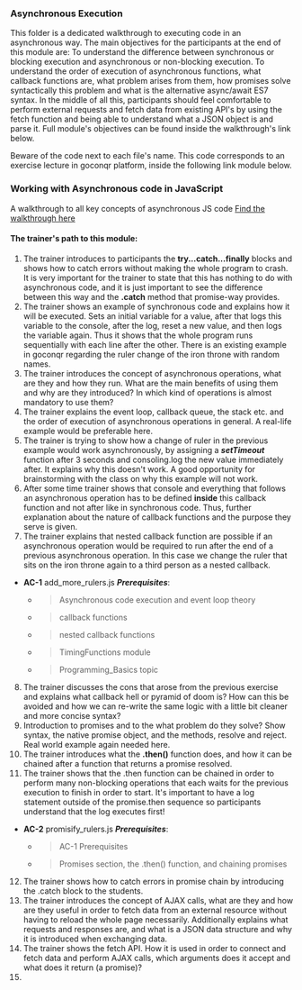 ### Asynchronous Execution

This folder is a dedicated walkthrough to executing code in an asynchronous way. The main objectives for the
participants at the  end of this module are: To understand the difference between synchronous or blocking execution and asynchronous or non-blocking execution. To understand the order of execution of asynchronous functions, what callback functions are, what problem arises from them, how promises solve syntactically this
problem and what is the alternative async/await ES7 syntax. In the middle of all this, participants should feel comfortable to perform external requests and fetch data from existing API's by using the fetch function and being able to understand what a JSON object is and parse it. Full module's objectives can be found inside the walkthrough's link below.

Beware of the code next to each file's name. This code corresponds to an exercise lecture in goconqr
platform, inside the following link module below.

### Working with Asynchronous code in JavaScript

A walkthrough to all key concepts of asynchronous JS code [Find the walkthrough here](https://www.goconqr.com/c/65065-asynchronous-code-in-js/course_modules/97867-course-s-objectives?)

#### The trainer's path to this module:

1. The trainer introduces to participants the **try...catch...finally** blocks and shows how to catch errors without making the whole program to crash. It is very important for the trainer to state that this has nothing to do with asynchronous code, and it is just important to see the difference between this way and the **.catch** method that promise-way provides.
2. The trainer shows an example of synchronous code and explains how it will be executed. Sets an initial variable for a value, after that logs this variable to the console, after the log, reset a new value, and then logs the variable again. Thus it shows that the whole program runs sequentially with each line after the other. There is an existing example in goconqr regarding the ruler change of the iron throne with random names.
3. The trainer introduces the concept of asynchronous operations, what are they and how they run. What are the main benefits of using them and why are they introduced? In which kind of operations is almost mandatory to use them?
4. The trainer explains the event loop, callback queue, the stack etc. and the order of execution of asynchronous operations in general. A real-life example would be preferable here.
5. The trainer is trying to show how a change of ruler in the previous example would work asynchronously, by assigning a **_setTimeout_** function after 3 seconds and consoling.log the new value immediately after. It explains why this doesn't work. A good opportunity for brainstorming with the class on why this example will not work.
6. After some time trainer shows that console and everything that follows an asynchronous operation has to be defined
**inside** this callback function and not after like in synchronous code. Thus, further explanation about the nature of
callback functions and the purpose they serve is given.
7. The trainer explains that nested callback function are possible if an asynchronous operation would be required to run after the end of a previous asynchronous operation. In this case we change the ruler that sits on the iron throne again to a third person as a nested callback.
* **AC-1** add_more_rulers.js **_Prerequisites_**:
  * >Asynchronous code execution and event loop theory
  * >callback functions
  * >nested callback functions
  * >TimingFunctions module
  * >Programming_Basics topic
8. The trainer discusses the cons that arose from the previous exercise and explains what callback hell or pyramid of doom is? How can this be avoided and how we can re-write the same logic with a little bit cleaner
and more concise syntax?
9. Introduction to promises and to the what problem do they solve? Show syntax, the native promise object, and the methods, resolve and reject. Real world example again needed here.
10. The trainer introduces what the **.then()** function does, and how it can be chained after a function that returns a promise resolved.
11. The trainer shows that the .then function can be chained in order to perform many non-blocking operations that each waits for the previous execution to finish in order to start. It's important to have a log statement outside of the promise.then sequence so participants understand that the log executes first!
* **AC-2** promisify_rulers.js **_Prerequisites_**:
  * >AC-1 Prerequisites
  * >Promises section, the .then() function, and chaining promises
12. The trainer shows how to catch errors in promise chain by introducing the .catch block to the students.
13. The trainer introduces the concept of AJAX calls, what are they and how are they useful in order to fetch data from an external resource without having to reload the whole page necessarily. Additionally explains what requests and responses are, and what is a JSON data structure and why it is introduced when exchanging data.
14. The trainer shows the fetch API. How it is used in order to connect and fetch data and perform AJAX calls, which arguments does it accept and what does it return (a promise)?
15.
